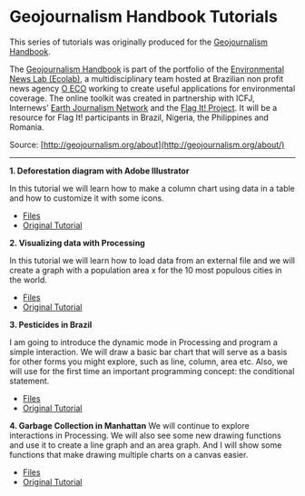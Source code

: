 # Geojournalism Handbook Tutorials
 
This series of tutorials was originally produced for the [Geojournalism
Handbook](http://geojournalism.org/).

The [Geojournalism
Handbook](http://geojournalism.org/) is part of the portfolio of the
[Environmental News Lab (Ecolab)](http://www.oeco.org.br/), a multidisciplinary team hosted at
Brazilian non profit news agency [O ECO](http://ecolab.oeco.org.br/) working to create useful
applications for environmental coverage. The online toolkit was created
in partnership with ICFJ, Internews’ [Earth Journalism Network](http://earthjournalism.net/) and the
[Flag It! Project](http://ecolab.oeco.org.br/projects/flagit/). It will be a resource for Flag It! participants in
Brazil, Nigeria, the Philippines and Romania.

Source: [http://geojournalism.org/about](http://geojournalism.org/about/)

---

**1. Deforestation diagram with Adobe Illustrator**

In this tutorial we will learn how to make a column chart using data in a table and how to customize it with some icons.

 * [Files](https://github.com/gianordoli/geojournalism_handbook_tutorials/tree/master/tutorial_1_deforestation_in_amazon)
 * [Original Tutorial](http://geojournalism.org/2013/07/grafico-sobre-desmatamento-com-adobe-illustrator/)

**2. Visualizing data with Processing**

In this tutorial we will learn how to load data from an external file and we will create a graph with a population area x for the 10 most populous cities in the world.

 * [Files](https://github.com/gianordoli/geojournalism_handbook_tutorials/tree/master/tutorial_2_largest_cities_by_population)
 * [Original Tutorial](http://geojournalism.org/2013/08/portugues-as-cidades-mais-populosas-do-mundo/)
	
**3. Pesticides in Brazil**

I am going to introduce the dynamic mode in Processing and program a simple interaction. We will draw a basic bar chart that will serve as a basis for other forms you might explore, such as line, column, area etc.
Also, we will use for the first time an important programming concept: the conditional statement.

 * [Files](https://github.com/gianordoli/geojournalism_handbook_tutorials/tree/master/tutorial_3_pesticides_in_brazil)
 * [Original Tutorial]()

**4. Garbage Collection in Manhattan**
We will continue to explore interactions in Processing. We will also see some new drawing functions and use it to create a line graph and an area graph. And I will show some functions that make drawing multiple charts on a canvas easier.

 * [Files](https://github.com/gianordoli/geojournalism_handbook_tutorials/tree/master/tutorial_4_manhattan_garbage_collection)
 * [Original Tutorial]()